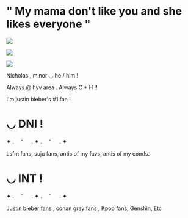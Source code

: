 # " My mama don't like you and she likes everyone " 

![](https://i.pinimg.com/736x/2a/6e/8f/2a6e8f04481d530e5666478688b45a8b.jpg)

![](https://i.pinimg.com/736x/1a/2e/53/1a2e53fa6904ed44f5faee4dfcf098d5.jpg)


![](https://i.pinimg.com/736x/2a/6e/8f/2a6e8f04481d530e5666478688b45a8b.jpg)

Nicholas , minor ◡ he / him !

Always @ hyv area . Always C + H !! 

I'm justin bieber's #1 fan !

# ◡ DNI ! 

✦ . 　⁺ 　 . ✦ . 　⁺ 　 . ✦

Lsfm fans, suju fans, antis of my favs, antis of my comfs. 

# ◡ INT !

✦ . 　⁺ 　 . ✦ . 　⁺ 　 . ✦

Justin bieber fans , conan gray fans , Kpop fans, Genshin, Etc
